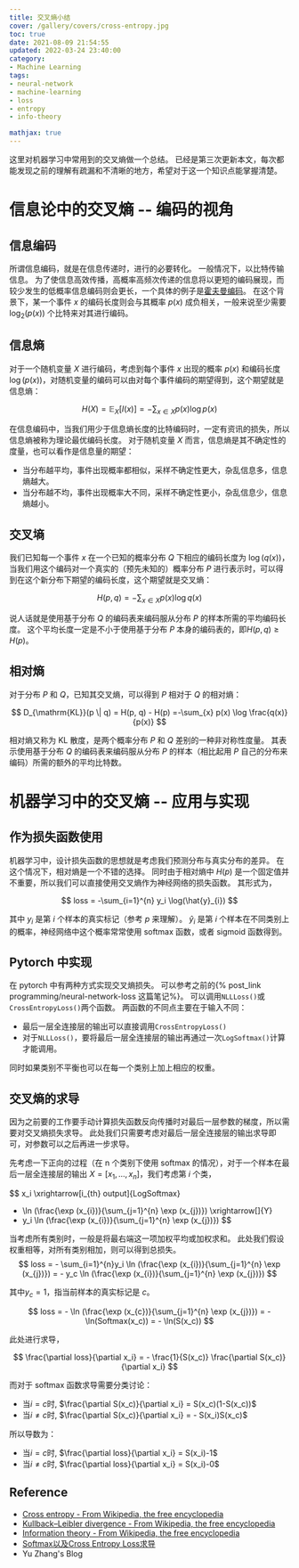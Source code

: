 ```yaml
---
title: 交叉熵小结
cover: /gallery/covers/cross-entropy.jpg
toc: true
date: 2021-08-09 21:54:55
updated: 2022-03-24 23:40:00
category:
- Machine Learning
tags:
- neural-network
- machine-learning
- loss
- entropy
- info-theory

mathjax: true
---
```

<!-- omit in toc -->

这里对机器学习中常用到的交叉熵做一个总结。
已经是第三次更新本文，每次都能发现之前的理解有疏漏和不清晰的地方，希望对于这一个知识点能掌握清楚。

<!-- more -->

# 信息论中的交叉熵 -- 编码的视角

## 信息编码

所谓信息编码，就是在信息传递时，进行的必要转化。
一般情况下，以比特传输信息。
为了使信息高效传播，高概率高频次传递的信息将以更短的编码展现，而较少发生的低概率信息编码则会更长，一个具体的例子是[霍夫曼编码](https://zh.wikipedia.org/wiki/霍夫曼编码)。
在这个背景下，某一个事件 $x$ 的编码长度则会与其概率 $p(x)$ 成负相关，一般来说至少需要 $\log _{2}\left({p(x)}\right)$ 个比特来对其进行编码。

## 信息熵

对于一个随机变量 $X$ 进行编码，考虑到每个事件 $x$ 出现的概率 $p(x)$ 和编码长度 $\log \left({p(x)}\right)$，对随机变量的编码可以由对每个事件编码的期望得到，这个期望就是信息熵：

$$H(X)=\mathbb{E}_{X}[I(x)]= - \sum_{x \in X} p(x) \log {p(x)}$$

在信息编码中，当我们用少于信息熵长度的比特编码时，一定有资讯的损失，所以信息熵被称为理论最优编码长度。
对于随机变量 $X$ 而言，信息熵是其不确定性的度量，也可以看作是信息量的期望：
- 当分布越平均，事件出现概率都相似，采样不确定性更大，杂乱信息多，信息熵越大。
- 当分布越不均，事件出现概率大不同，采样不确定性更小，杂乱信息少，信息熵越小。

## 交叉墒

我们已知每一个事件 $x$ 在一个已知的概率分布 $Q$ 下相应的编码长度为 $\log \left({q(x)}\right)$，当我们用这个编码对一个真实的（预先未知的）概率分布 $P$ 进行表示时，可以得到在这个新分布下期望的编码长度，这个期望就是交叉熵：

$$
H(p, q)=-\sum_{x \in X} p(x) \log q(x)
$$

说人话就是使用基于分布 $Q$ 的编码表来编码服从分布 $P$ 的样本所需的平均编码长度。
这个平均长度一定是不小于使用基于分布 $P$ 本身的编码表的，即$H(p, q) \geq H(p)$。

## 相对熵

对于分布 $P$ 和 $Q$，已知其交叉熵，可以得到 $P$ 相对于 $Q$ 的相对熵：

$$
D_{\mathrm{KL}}(p \| q) = H(p, q) - H(p) =-\sum_{x} p(x) \log \frac{q(x)}{p(x)}
$$

相对熵又称为 KL 散度，是两个概率分布 $P$ 和 $Q$ 差别的一种非对称性度量。
其表示使用基于分布 $Q$ 的编码表来编码服从分布 $P$ 的样本（相比起用 $P$ 自己的分布来编码）所需的额外的平均比特数。

# 机器学习中的交叉熵 -- 应用与实现

## 作为损失函数使用

机器学习中，设计损失函数的思想就是考虑我们预测分布与真实分布的差异。
在这个情况下，相对熵是一个不错的选择。
同时由于相对熵中 $H(p)$ 是一个固定值并不重要，所以我们可以直接使用交叉熵作为神经网络的损失函数。
其形式为，

$$
loss = -\sum_{i=1}^{n} y_i \log(\hat{y}_{i})
$$

其中 $y_i$ 是第 $i$ 个样本的真实标记（参考 $p$ 来理解）。
$\hat{y}_{i}$ 是第 $i$ 个样本在不同类别上的概率，神经网络中这个概率常常使用 softmax 函数，或者 sigmoid 函数得到。

## Pytorch 中实现

在 pytorch 中有两种方式实现交叉熵损失。
可以参考之前的{% post_link programming/neural-network-loss 这篇笔记%}。
可以调用`NLLLoss()`或`CrossEntropyLoss()`两个函数。
两函数的不同点主要在于输入不同：
- 最后一层全连接层的输出可以直接调用`CrossEntropyLoss()`
- 对于`NLLLoss()`，要将最后一层全连接层的输出再通过一次`LogSoftmax()`计算才能调用。

同时如果类别不平衡也可以在每一个类别上加上相应的权重。

## 交叉熵的求导

因为之前要的工作要手动计算损失函数反向传播时对最后一层参数的梯度，所以需要对交叉熵损失求导。
此处我们只需要考虑对最后一层全连接层的输出求导即可，对参数可以之后再进一步求导。

先考虑一下正向的过程（在 n 个类别下使用 softmax 的情况），对于一个样本在最后一层全连接层的输出 $X = [x_1,...,x_n]$，我们考虑第 $i$ 个类，

$$
x_i
\xrightarrow[i_{th} output]{LogSoftmax}
- \ln (\frac{\exp (x_{i})}{\sum_{j=1}^{n} \exp (x_{j})}) 
\xrightarrow[]{Y}
- y_i \ln (\frac{\exp (x_{i})}{\sum_{j=1}^{n} \exp (x_{j})}) 
$$

当考虑所有类别时，一般是将最右端这一项加权平均或加权求和。
此处我们假设权重相等，对所有类别相加，则可以得到总损失。
$$
loss = - \sum_{i=1}^{n}y_i \ln (\frac{\exp (x_{i})}{\sum_{j=1}^{n} \exp (x_{j})}) = - y_c \ln (\frac{\exp (x_{i})}{\sum_{j=1}^{n} \exp (x_{j})}) 
$$

其中$y_c = 1$，指当前样本的真实标记是 $c$。

$$
loss = - \ln (\frac{\exp (x_{c})}{\sum_{j=1}^{n} \exp (x_{j})})  = - \ln(Softmax(x_c)) = - \ln(S(x_c))
$$

此处进行求导，

$$
\frac{\partial loss}{\partial x_i} = - \frac{1}{S(x_c)} \frac{\partial S(x_c)}{\partial x_i}
$$

而对于 softmax 函数求导需要分类讨论：
- 当$i=c$时, $\frac{\partial S(x_c)}{\partial x_i} = S(x_c)(1-S(x_c))$
- 当$i\neq c$时, $\frac{\partial S(x_c)}{\partial x_i} = - S(x_i)S(x_c)$

所以导数为：
- 当$i=c$时, $\frac{\partial loss}{\partial x_i} = S(x_i)-1$
- 当$i\neq c$时, $\frac{\partial loss}{\partial x_i} = S(x_i)-0$

## Reference

- [Cross entropy - From Wikipedia, the free encyclopedia](https://en.wikipedia.org/wiki/Cross_entropy)
- [Kullback–Leibler divergence - From Wikipedia, the free encyclopedia](https://en.wikipedia.org/wiki/Kullback–Leibler_divergence)
- [Information theory - From Wikipedia, the free encyclopedia](https://en.wikipedia.org/wiki/Information_theory)
- [Softmax以及Cross Entropy Loss求导](https://zhuanlan.zhihu.com/p/131647655)
- Yu Zhang's Blog